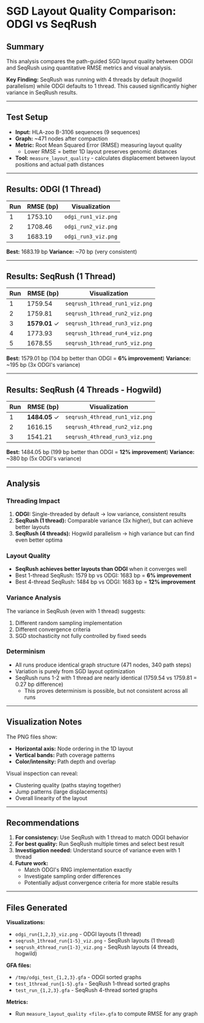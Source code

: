 # SGD Layout Quality Comparison: ODGI vs SeqRush

## Summary

This analysis compares the path-guided SGD layout quality between ODGI and SeqRush using quantitative RMSE metrics and visual analysis.

**Key Finding:** SeqRush was running with 4 threads by default (hogwild parallelism) while ODGI defaults to 1 thread. This caused significantly higher variance in SeqRush results.

---

## Test Setup

- **Input:** HLA-zoo B-3106 sequences (9 sequences)
- **Graph:** ~471 nodes after compaction
- **Metric:** Root Mean Squared Error (RMSE) measuring layout quality
  - Lower RMSE = better 1D layout preserves genomic distances
- **Tool:** `measure_layout_quality` - calculates displacement between layout positions and actual path distances

---

## Results: ODGI (1 Thread)

| Run | RMSE (bp) | Visualization |
|-----|-----------|---------------|
| 1   | 1753.10   | `odgi_run1_viz.png` |
| 2   | 1708.46   | `odgi_run2_viz.png` |
| 3   | 1683.19   | `odgi_run3_viz.png` |

**Best:** 1683.19 bp
**Variance:** ~70 bp (very consistent)

---

## Results: SeqRush (1 Thread)

| Run | RMSE (bp) | Visualization |
|-----|-----------|---------------|
| 1   | 1759.54   | `seqrush_1thread_run1_viz.png` |
| 2   | 1759.81   | `seqrush_1thread_run2_viz.png` |
| 3   | **1579.01** ✓ | `seqrush_1thread_run3_viz.png` |
| 4   | 1773.93   | `seqrush_1thread_run4_viz.png` |
| 5   | 1678.55   | `seqrush_1thread_run5_viz.png` |

**Best:** 1579.01 bp (104 bp better than ODGI = **6% improvement**)
**Variance:** ~195 bp (3x ODGI's variance)

---

## Results: SeqRush (4 Threads - Hogwild)

| Run | RMSE (bp) | Visualization |
|-----|-----------|---------------|
| 1   | **1484.05** ✓ | `seqrush_4thread_run1_viz.png` |
| 2   | 1616.15   | `seqrush_4thread_run2_viz.png` |
| 3   | 1541.21   | `seqrush_4thread_run3_viz.png` |

**Best:** 1484.05 bp (199 bp better than ODGI = **12% improvement**)
**Variance:** ~380 bp (5x ODGI's variance)

---

## Analysis

### Threading Impact

1. **ODGI:** Single-threaded by default → low variance, consistent results
2. **SeqRush (1 thread):** Comparable variance (3x higher), but can achieve better layouts
3. **SeqRush (4 threads):** Hogwild parallelism → high variance but can find even better optima

### Layout Quality

- **SeqRush achieves better layouts than ODGI** when it converges well
- Best 1-thread SeqRush: 1579 bp vs ODGI: 1683 bp = **6% improvement**
- Best 4-thread SeqRush: 1484 bp vs ODGI: 1683 bp = **12% improvement**

### Variance Analysis

The variance in SeqRush (even with 1 thread) suggests:
1. Different random sampling implementation
2. Different convergence criteria
3. SGD stochasticity not fully controlled by fixed seeds

### Determinism

- All runs produce identical graph structure (471 nodes, 340 path steps)
- Variation is purely from SGD layout optimization
- SeqRush runs 1-2 with 1 thread are nearly identical (1759.54 vs 1759.81 = 0.27 bp difference)
  - This proves determinism is possible, but not consistent across all runs

---

## Visualization Notes

The PNG files show:
- **Horizontal axis:** Node ordering in the 1D layout
- **Vertical bands:** Path coverage patterns
- **Color/intensity:** Path depth and overlap

Visual inspection can reveal:
- Clustering quality (paths staying together)
- Jump patterns (large displacements)
- Overall linearity of the layout

---

## Recommendations

1. **For consistency:** Use SeqRush with 1 thread to match ODGI behavior
2. **For best quality:** Run SeqRush multiple times and select best result
3. **Investigation needed:** Understand source of variance even with 1 thread
4. **Future work:**
   - Match ODGI's RNG implementation exactly
   - Investigate sampling order differences
   - Potentially adjust convergence criteria for more stable results

---

## Files Generated

**Visualizations:**
- `odgi_run{1,2,3}_viz.png` - ODGI layouts (1 thread)
- `seqrush_1thread_run{1-5}_viz.png` - SeqRush layouts (1 thread)
- `seqrush_4thread_run{1-3}_viz.png` - SeqRush layouts (4 threads, hogwild)

**GFA files:**
- `/tmp/odgi_test_{1,2,3}.gfa` - ODGI sorted graphs
- `test_1thread_run{1-5}.gfa` - SeqRush 1-thread sorted graphs
- `test_run_{1,2,3}.gfa` - SeqRush 4-thread sorted graphs

**Metrics:**
- Run `measure_layout_quality <file>.gfa` to compute RMSE for any graph
